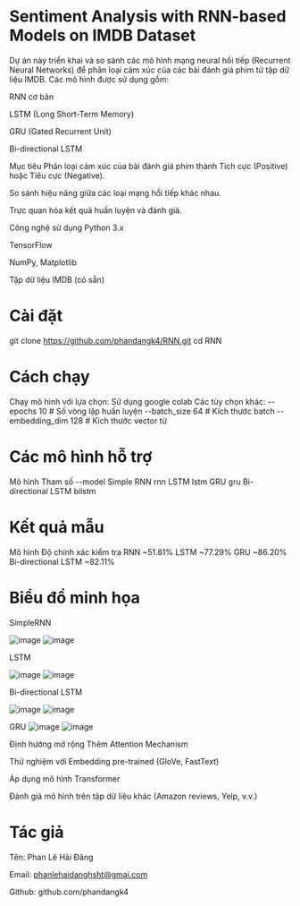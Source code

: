 # Sentiment Analysis with RNN-based Models on IMDB Dataset
Dự án này triển khai và so sánh các mô hình mạng neural hồi tiếp (Recurrent Neural Networks) để phân loại cảm xúc của các bài đánh giá phim từ tập dữ liệu IMDB. Các mô hình được sử dụng gồm:

RNN cơ bản

LSTM (Long Short-Term Memory)

GRU (Gated Recurrent Unit)

Bi-directional LSTM

Mục tiêu
Phân loại cảm xúc của bài đánh giá phim thành Tích cực (Positive) hoặc Tiêu cực (Negative).

So sánh hiệu năng giữa các loại mạng hồi tiếp khác nhau.

Trực quan hóa kết quả huấn luyện và đánh giá.

Công nghệ sử dụng
Python 3.x

TensorFlow 

NumPy, Matplotlib

Tập dữ liệu IMDB (có sẵn)

# Cài đặt
git clone https://github.com/phandangk4/RNN.git
cd RNN
# Cách chạy
Chạy mô hình với lựa chọn:
Sử dụng google colab
Các tùy chọn khác:
--epochs 10         # Số vòng lặp huấn luyện
--batch_size 64     # Kích thước batch
--embedding_dim 128 # Kích thước vector từ

# Các mô hình hỗ trợ
Mô hình	Tham số --model
Simple RNN	rnn
LSTM	lstm
GRU	gru
Bi-directional LSTM	bilstm

# Kết quả mẫu
Mô hình	Độ chính xác kiểm tra
RNN	~51.81%
LSTM	~77.29%
GRU	~86.20%
Bi-directional LSTM	~82.11%

# Biểu đồ minh họa 
SimpleRNN

![image](https://github.com/user-attachments/assets/311b9c95-fe68-4ab9-854a-a002361112c0)
![image](https://github.com/user-attachments/assets/0233a779-e2e9-4115-98e6-4ee8639770f2)

LSTM

![image](https://github.com/user-attachments/assets/24f5e2ae-1da1-4fb0-8d92-d1c5d8bc817f)
![image](https://github.com/user-attachments/assets/6b1ba032-3ec2-412e-be70-70868725a4a9)

Bi-directional LSTM

![image](https://github.com/user-attachments/assets/040c01ef-9365-401b-844d-76b792645a64)
![image](https://github.com/user-attachments/assets/689a2038-dca4-4d09-b3b8-0e3c8fc4b9ec)

GRU
![image](https://github.com/user-attachments/assets/9400634d-e117-45be-8b40-74775282291d)
![image](https://github.com/user-attachments/assets/50008f90-99ff-440b-9fd6-cb9a5f022e88)



Định hướng mở rộng
Thêm Attention Mechanism

Thử nghiệm với Embedding pre-trained (GloVe, FastText)

Áp dụng mô hình Transformer

Đánh giá mô hình trên tập dữ liệu khác (Amazon reviews, Yelp, v.v.)

# Tác giả
Tên: Phan Lê Hải Đăng

Email: phanlehaidanghsht@gmai.com

Github: github.com/phandangk4
